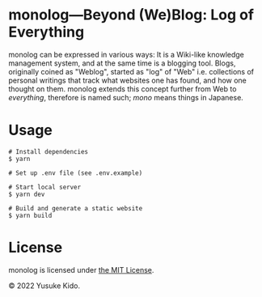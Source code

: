 # monolog—Beyond (We)Blog: Log of Everything

monolog can be expressed in various ways: It is a Wiki-like knowledge management system, and at the same time is a blogging tool.
Blogs, originally coined as "Weblog", started as "log" of "Web" i.e. collections of personal writings that track what websites one has found, and how one thought on them.
monolog extends this concept further from Web to _everything_, therefore is named such; _mono_ means things in Japanese.

# Usage

```sh-session
# Install dependencies
$ yarn

# Set up .env file (see .env.example)

# Start local server
$ yarn dev

# Build and generate a static website
$ yarn build
```

# License

monolog is licensed under [the MIT License](./LICENSE.txt).

©︎ 2022 Yusuke Kido.
